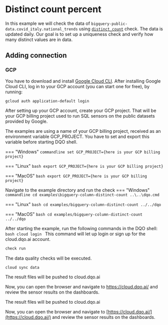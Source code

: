 # Distinct count percent

In this example we will check the data of `bigquery-public-data.covid_italy.national_trends` using
[`distinct_count`](/check_reference/uniqueness/distinct_count/distinct_count/) check.
The data is updated daily. Our goal is to set up a uniqueness check and verify how many distinct values are in data. 

## Adding connection
### GCP
You have to download and install [Google Cloud CLI](https://cloud.google.com/sdk/docs/install).
After installing Google Cloud CLI, log in to your GCP account (you can start one for free), by running:

```commandline
gcloud auth application-default login
```

After setting up your GCP account, create your GCP project. That will be your GCP billing project
used to run SQL sensors on the public datasets provided by Google.

The examples are using a name of your GCP billing project, received as an environment variable GCP_PROJECT.
You have to set and export this variable before starting DQO shell.


=== "Windows"
    ```commandline
    set GCP_PROJECT={here is your GCP billing project}
    ```

=== "Linux"
    ```bash
    export GCP_PROJECT={here is your GCP billing project}
    ```

=== "MacOS"
    ```bash
    export GCP_PROJECT={here is your GCP billing project}
    ```

Navigate to the example directory and run the check
=== "Windows"
    ```commandline
    cd examples\bigquery-column-distinct-count
    ..\..\dqo.cmd
    ```

=== "Linux"
    ```bash
    cd examples/bigquery-column-distinct-count
    ../../dqo
    ```

=== "MacOS"
    ```bash
    cd examples/bigquery-column-distinct-count
    ../../dqo
    ```

After starting the example, run the following commands in the DQO shell:
    ```bash
    cloud login
    ```
This command will let up login or sign up for the cloud.dqo.ai account.

```bash
check run
```
The data quality checks will be executed.
```bash
cloud sync data
```
The result files will be pushed to cloud.dqo.ai

Now, you can open the browser and navigate to https://cloud.dqo.ai/ and review the sensor results on the dashboards.

The result files will be pushed to cloud.dqo.ai

Now, you can open the browser and navigate to [https://cloud.dqo.ai/](https://cloud.dqo.ai/)
and review the sensor results on the dashboards.